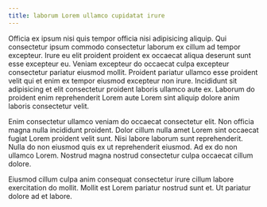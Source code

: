 ```yaml
---
title: laborum Lorem ullamco cupidatat irure
---
```


Officia ex ipsum nisi quis tempor officia nisi adipisicing aliquip. Qui consectetur ipsum commodo consectetur laborum ex cillum ad tempor excepteur. Irure eu elit proident proident ex occaecat aliqua deserunt sunt esse excepteur eu. Veniam excepteur do occaecat culpa excepteur consectetur pariatur eiusmod mollit. Proident pariatur ullamco esse proident velit qui et enim ex tempor eiusmod excepteur non irure. Incididunt sit adipisicing et elit consectetur proident laboris ullamco aute ex. Laborum do proident enim reprehenderit Lorem aute Lorem sint aliquip dolore anim laboris consectetur velit.

Enim consectetur ullamco veniam do occaecat consectetur elit. Non officia magna nulla incididunt proident. Dolor cillum nulla amet Lorem sint occaecat fugiat Lorem proident velit sunt. Nisi labore laborum sunt reprehenderit. Nulla do non eiusmod quis ex ut reprehenderit eiusmod. Ad ex do non ullamco Lorem. Nostrud magna nostrud consectetur culpa occaecat cillum dolore.

Eiusmod cillum culpa anim consequat consectetur irure cillum labore exercitation do mollit. Mollit est Lorem pariatur nostrud sunt et. Ut pariatur dolore ad et labore.